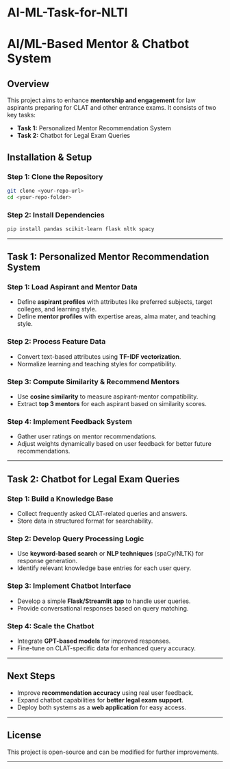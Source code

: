 # AI-ML-Task-for-NLTI

# AI/ML-Based Mentor & Chatbot System  

## Overview  
This project aims to enhance **mentorship and engagement** for law aspirants preparing for CLAT and other entrance exams. It consists of two key tasks:  

- **Task 1:** Personalized Mentor Recommendation System  
- **Task 2:** Chatbot for Legal Exam Queries  

## Installation & Setup  
### Step 1: Clone the Repository  
```bash
git clone <your-repo-url>
cd <your-repo-folder>
```
### Step 2: Install Dependencies  
```bash
pip install pandas scikit-learn flask nltk spacy
```

---

## Task 1: Personalized Mentor Recommendation System  
### Step 1: Load Aspirant and Mentor Data  
- Define **aspirant profiles** with attributes like preferred subjects, target colleges, and learning style.  
- Define **mentor profiles** with expertise areas, alma mater, and teaching style.  

### Step 2: Process Feature Data  
- Convert text-based attributes using **TF-IDF vectorization**.  
- Normalize learning and teaching styles for compatibility.  

### Step 3: Compute Similarity & Recommend Mentors  
- Use **cosine similarity** to measure aspirant-mentor compatibility.  
- Extract **top 3 mentors** for each aspirant based on similarity scores.  

### Step 4: Implement Feedback System  
- Gather user ratings on mentor recommendations.  
- Adjust weights dynamically based on user feedback for better future recommendations.  

---

## Task 2: Chatbot for Legal Exam Queries  
### Step 1: Build a Knowledge Base  
- Collect frequently asked CLAT-related queries and answers.  
- Store data in structured format for searchability.  

### Step 2: Develop Query Processing Logic  
- Use **keyword-based search** or **NLP techniques** (spaCy/NLTK) for response generation.  
- Identify relevant knowledge base entries for each user query.  

### Step 3: Implement Chatbot Interface  
- Develop a simple **Flask/Streamlit app** to handle user queries.  
- Provide conversational responses based on query matching.  

### Step 4: Scale the Chatbot  
- Integrate **GPT-based models** for improved responses.  
- Fine-tune on CLAT-specific data for enhanced query accuracy.  

---

## Next Steps  
- Improve **recommendation accuracy** using real user feedback.  
- Expand chatbot capabilities for **better legal exam support**.  
- Deploy both systems as a **web application** for easy access.  

---

## License  
This project is open-source and can be modified for further improvements.  

---

